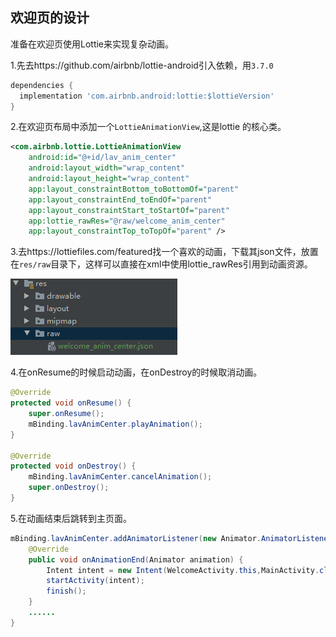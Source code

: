## 欢迎页的设计

准备在欢迎页使用Lottie来实现复杂动画。

1.先去https://github.com/airbnb/lottie-android引入依赖，用`3.7.0`

```groovy
dependencies {
  implementation 'com.airbnb.android:lottie:$lottieVersion'
}
```

2.在欢迎页布局中添加一个`LottieAnimationView`,这是lottie 的核心类。

```xml
<com.airbnb.lottie.LottieAnimationView
    android:id="@+id/lav_anim_center"
    android:layout_width="wrap_content"
    android:layout_height="wrap_content"
    app:layout_constraintBottom_toBottomOf="parent"
    app:layout_constraintEnd_toEndOf="parent"
    app:layout_constraintStart_toStartOf="parent"
    app:lottie_rawRes="@raw/welcome_anim_center"                               
    app:layout_constraintTop_toTopOf="parent" />
```

3.去https://lottiefiles.com/featured找一个喜欢的动画，下载其json文件，放置在`res/raw`目录下，这样可以直接在xml中使用lottie_rawRes引用到动画资源。

![image-20210419010251212](1.%E6%AC%A2%E8%BF%8E%E9%A1%B5%E7%9A%84%E8%AE%BE%E8%AE%A1.assets/image-20210419010251212.png)

4.在onResume的时候启动动画，在onDestroy的时候取消动画。

```java
@Override
protected void onResume() {
    super.onResume();
    mBinding.lavAnimCenter.playAnimation();
}

@Override
protected void onDestroy() {
    mBinding.lavAnimCenter.cancelAnimation();
    super.onDestroy();
}
```

5.在动画结束后跳转到主页面。

```java
mBinding.lavAnimCenter.addAnimatorListener(new Animator.AnimatorListener() {
    @Override
    public void onAnimationEnd(Animator animation) {
        Intent intent = new Intent(WelcomeActivity.this,MainActivity.class);
        startActivity(intent);
        finish();
    }
    ......
}
```











